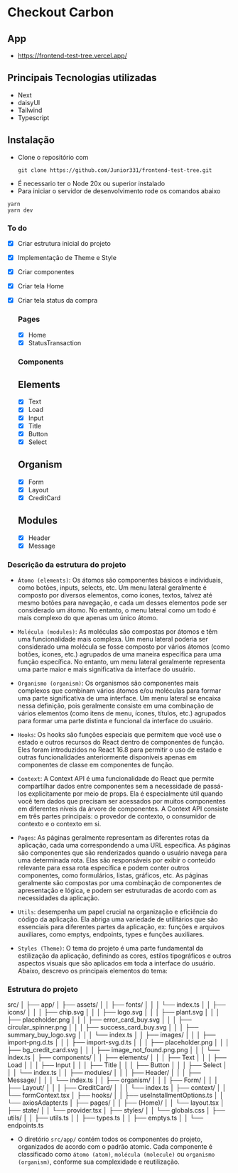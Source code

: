 # Checkout Carbon

## App

- https://frontend-test-tree.vercel.app/

## Principais Tecnologias utilizadas

- Next
- daisyUI
- Tailwind
- Typescript

## Instalação

- Clone o repositório com
  ```
  git clone https://github.com/Junior331/frontend-test-tree.git
  ```
- É necessario ter o Node 20x ou superior instalado
- Para iniciar o servidor de desenvolvimento rode os comandos abaixo

```
yarn
yarn dev
```

### To do

- [x] Criar estrutura inicial do projeto
- [x] Implementação de Theme e Style
- [x] Criar componentes
- [x] Criar tela Home
- [x] Criar tela status da compra

  ### Pages

     - [x] Home
     - [x] StatusTransaction

  ### Components

  ## Elements

     - [x] Text  
     - [x] Load  
     - [x] Input 
     - [x] Title 
     - [x] Button
     - [x] Select

  ## Organism

  - [x] Form
  - [x] Layout
  - [x] CreditCard

  ## Modules

     - [x] Header
     - [x] Message

### Descrição da estrutura do projeto

- `Átomo (elements)`: Os átomos são componentes básicos e individuais, como botões, inputs, selects, etc. Um menu lateral geralmente é composto por diversos elementos, como ícones, textos, talvez até mesmo botões para navegação, e cada um desses elementos pode ser considerado um átomo. No entanto, o menu lateral como um todo é mais complexo do que apenas um único átomo.

- `Molécula (modules)`: As moléculas são compostas por átomos e têm uma funcionalidade mais complexa. Um menu lateral poderia ser considerado uma molécula se fosse composto por vários átomos (como botões, ícones, etc.) agrupados de uma maneira específica para uma função específica. No entanto, um menu lateral geralmente representa uma parte maior e mais significativa da interface do usuário.

- `Organismo (organism)`: Os organismos são componentes mais complexos que combinam vários átomos e/ou moléculas para formar uma parte significativa de uma interface. Um menu lateral se encaixa nessa definição, pois geralmente consiste em uma combinação de vários elementos (como itens de menu, ícones, títulos, etc.) agrupados para formar uma parte distinta e funcional da interface do usuário.

- `Hooks`: Os hooks são funções especiais que permitem que você use o estado e outros recursos do React dentro de componentes de função. Eles foram introduzidos no React 16.8 para permitir o uso de estado e outras funcionalidades anteriormente disponíveis apenas em componentes de classe em componentes de função.

- `Context`: A Context API é uma funcionalidade do React que permite compartilhar dados entre componentes sem a necessidade de passá-los explicitamente por meio de props. Ela é especialmente útil quando você tem dados que precisam ser acessados por muitos componentes em diferentes níveis da árvore de componentes. A Context API consiste em três partes principais: o provedor de contexto, o consumidor de contexto e o contexto em si.

- `Pages`: As páginas geralmente representam as diferentes rotas da aplicação, cada uma correspondendo a uma URL específica. As páginas são componentes que são renderizados quando o usuário navega para uma determinada rota. Elas são responsáveis por exibir o conteúdo relevante para essa rota específica e podem conter outros componentes, como formulários, listas, gráficos, etc. As páginas geralmente são compostas por uma combinação de componentes de apresentação e lógica, e podem ser estruturadas de acordo com as necessidades da aplicação.

- `Utils`: desempenha um papel crucial na organização e eficiência do código da aplicação. Ela abriga uma variedade de utilitários que são essenciais para diferentes partes da aplicação, ex: funções e arquivos auxiliares, como emptys, endpoints, types e funções auxiliares.

- `Styles (Theme)`: O tema do projeto é uma parte fundamental da estilização da aplicação, definindo as cores, estilos tipográficos e outros aspectos visuais que são aplicados em toda a interface do usuário. Abaixo, descrevo os principais elementos do tema:

### Estrutura do projeto

   src/
   │
   ├── app/
   │   ├── assets/
   │   │   ├── fonts/
   │   │   │   └── index.ts
   │   │   ├── icons/
   │   │   │   ├── chip.svg
   │   │   │   ├── logo.svg
   │   │   │   ├── plant.svg
   │   │   │   ├── placeholder.png
   │   │   │   ├── error_card_buy.svg
   │   │   │   ├── circular_spinner.png
   │   │   │   ├── success_card_buy.svg
   │   │   │   ├── summary_buy_logo.svg
   │   │   │   └── index.ts
   │   │   ├── images/
   │   │   │   ├── import-png.d.ts
   │   │   │   ├── import-svg.d.ts
   │   │   │   ├── placeholder.png
   │   │   │   ├── bg_credit_card.svg
   │   │   │   ├── image_not_found.png.png
   │   │   │   └── index.ts
   │   ├── components/
   │   │   ├── elements/
   │   │   │   ├── Text
   │   │   │   ├── Load
   │   │   │   ├── Input
   │   │   │   ├── Title
   │   │   │   ├── Button
   │   │   │   ├── Select
   │   │   │   └── index.ts
   │   │   ├── modules/
   │   │   │   ├── Header/
   │   │   │   ├── Message/
   │   │   │   └── index.ts
   │   │   ├── organism/
   │   │   │   ├── Form/
   │   │   │   ├── Layout/
   │   │   │   ├── CreditCard/
   │   │   │   └── index.ts
   │   ├── context/
   │   │   └── formContext.tsx
   │   ├── hooks/
   │   │   ├── useInstallmentOptions.ts
   │   │   └── axiosAdapter.ts
   │   ├── pages/
   │   │   ├── (Home)/
   │   │   └── layout.tsx
   │   ├── state/
   │   │   └── provider.tsx
   │   ├── styles/
   │   │   └── globals.css
   │   ├── utils/
   │   │   ├── utils.ts
   │   │   ├── types.ts
   │   │   ├── emptys.ts
   │   │   └── endpoints.ts

- O diretório `src/app/` contém todos os componentes do projeto, organizados de acordo com o padrão atomic.
  Cada componente é classificado como `átomo (atom)`, `molécula (molecule)` ou `organismo (organism)`, conforme
  sua complexidade e reutilização.

